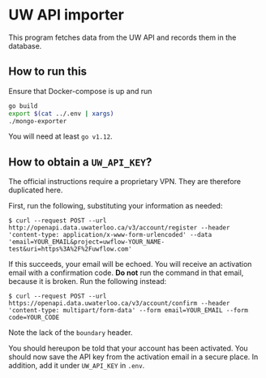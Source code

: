 # UW API importer

This program fetches data from the UW API and records them in the database.

## How to run this

Ensure that Docker-compose is up and run

```sh
go build
export $(cat ../.env | xargs)
./mongo-exporter
```

You will need at least `go v1.12`.

## How to obtain a `UW_API_KEY`?

The official instructions require a proprietary VPN. They are therefore duplicated here.

First, run the following, substituting your information as needed:

```
$ curl --request POST --url http://openapi.data.uwaterloo.ca/v3/account/register --header 'content-type: application/x-www-form-urlencoded' --data 'email=YOUR_EMAIL&project=uwflow-YOUR_NAME-test&uri=https%3A%2F%2Fuwflow.com'
```

If this succeeds, your email will be echoed.
You will receive an activation email with a confirmation code.
**Do not** run the command in that email, because it is broken.
Run the following instead:
```
$ curl --request POST --url https://openapi.data.uwaterloo.ca/v3/account/confirm --header 'content-type: multipart/form-data' --form email=YOUR_EMAIL --form code=YOUR_CODE
```
Note the lack of the `boundary` header.

You should hereupon be told that your account has been activated.
You should now save the API key from the activation email in a secure place.
In addition, add it under `UW_API_KEY` in `.env`.
